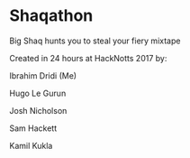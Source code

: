 # Shaqathon
Big Shaq hunts you to steal your fiery mixtape

Created in 24 hours at HackNotts 2017 by:

Ibrahim Dridi (Me)

Hugo Le Gurun

Josh Nicholson

Sam Hackett

Kamil Kukla
